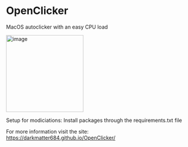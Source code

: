 # OpenClicker
MacOS autoclicker with an easy CPU load

<img width="211" alt="image" src="https://user-images.githubusercontent.com/105139789/177263792-ab87deec-e827-4788-9361-d324fadd0d10.png">

Setup for modiciations:
Install packages through the requirements.txt file

For more information visit the site: https://darkmatter684.github.io/OpenClicker/
